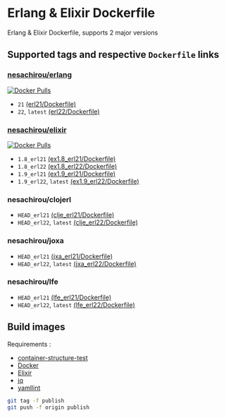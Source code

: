 # Erlang & Elixir Dockerfile

Erlang & Elixir Dockerfile, supports 2 major versions

## Supported tags and respective `Dockerfile` links

### [nesachirou/erlang][erlang hub]

[![Docker Pulls](https://img.shields.io/docker/pulls/nesachirou/erlang.svg)][erlang hub]

- `21` [(erl21/Dockerfile)](https://github.com/ne-sachirou/docker-elixir/blob/master/priv/erl21/Dockerfile)
- `22`, `latest` [(erl22/Dockerfile)](https://github.com/ne-sachirou/docker-elixir/blob/master/priv/erl22/Dockerfile)

### [nesachirou/elixir][elixir hub]

[![Docker Pulls](https://img.shields.io/docker/pulls/nesachirou/elixir.svg)][elixir hub]

- `1.8_erl21` [(ex1.8_erl21/Dockerfile)](https://github.com/ne-sachirou/docker-elixir/blob/master/priv/ex1.8_erl21/Dockerfile)
- `1.8_erl22` [(ex1.8_erl22/Dockerfile)](https://github.com/ne-sachirou/docker-elixir/blob/master/priv/ex1.8_erl22/Dockerfile)
- `1.9_erl21` [(ex1.9_erl21/Dockerfile)](https://github.com/ne-sachirou/docker-elixir/blob/master/priv/ex1.9_erl21/Dockerfile)
- `1.9_erl22`, `latest` [(ex1.9_erl22/Dockerfile)](https://github.com/ne-sachirou/docker-elixir/blob/master/priv/ex1.9_erl22/Dockerfile)

### nesachirou/clojerl

- `HEAD_erl21` [(clje_erl21/Dockerfile)](https://github.com/ne-sachirou/docker-elixir/blob/master/priv/clje_erl21/Dockerfile)
- `HEAD_erl22`, `latest` [(clje_erl22/Dockerfile)](https://github.com/ne-sachirou/docker-elixir/blob/master/priv/clje_erl22/Dockerfile)

### nesachirou/joxa

- `HEAD_erl21` [(jxa_erl21/Dockerfile)](https://github.com/ne-sachirou/docker-elixir/blob/master/priv/jxa_erl21/Dockerfile)
- `HEAD_erl22`, `latest` [(jxa_erl22/Dockerfile)](https://github.com/ne-sachirou/docker-elixir/blob/master/priv/jxa_erl22/Dockerfile)

### nesachirou/lfe

- `HEAD_erl21` [(lfe_erl21/Dockerfile)](https://github.com/ne-sachirou/docker-elixir/blob/master/priv/lfe_erl21/Dockerfile)
- `HEAD_erl22`, `latest` [(lfe_erl22/Dockerfile)](https://github.com/ne-sachirou/docker-elixir/blob/master/priv/lfe_erl22/Dockerfile)

## Build images

Requirements :

- [container-structure-test](https://github.com/GoogleContainerTools/container-structure-test)
- [Docker](https://www.docker.com/)
- [Elixir](https://elixir-lang.org/)
- [jq](https://stedolan.github.io/jq/)
- [yamllint](https://github.com/adrienverge/yamllint)

```sh
git tag -f publish
git push -f origin publish
```

[erlang hub]: https://hub.docker.com/r/nesachirou/erlang/
[elixir hub]: https://hub.docker.com/r/nesachirou/elixir/
